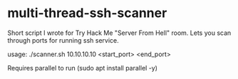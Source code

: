 # multi-thread-ssh-scanner

Short script I wrote for Try Hack Me "Server From Hell" room. Lets you scan through ports for running ssh service.

usage: ./scanner.sh 10.10.10.10 <start_port> <end_port>

Requires parallel to run (sudo apt install parallel -y)
